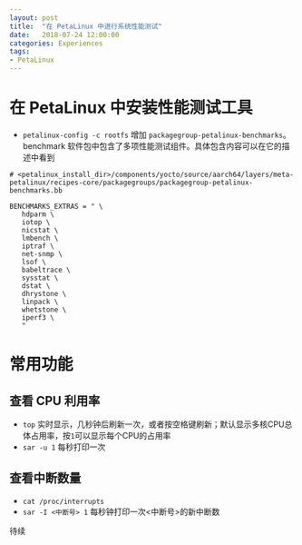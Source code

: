 ```yaml
---
layout: post
title:  "在 PetaLinux 中进行系统性能测试"
date:   2018-07-24 12:00:00
categories: Experiences
tags:
- PetaLinux
---
```


# 在 PetaLinux 中安装性能测试工具

- `petalinux-config -c rootfs` 增加 `packagegroup-petalinux-benchmarks`。 benchmark 软件包中包含了多项性能测试组件。具体包含内容可以在它的描述中看到

```
# <petalinux_install_dir>/components/yocto/source/aarch64/layers/meta-petalinux/recipes-core/packagegroups/packagegroup-petalinux-benchmarks.bb

BENCHMARKS_EXTRAS = " \
   hdparm \
   iotop \
   nicstat \
   lmbench \
   iptraf \
   net-snmp \
   lsof \
   babeltrace \
   sysstat \
   dstat \
   dhrystone \
   linpack \
   whetstone \
   iperf3 \
   "
```

# 常用功能

## 查看 CPU 利用率
- `top` 实时显示，几秒钟后刷新一次，或者按空格键刷新；默认显示多核CPU总体占用率，按`1`可以显示每个CPU的占用率
- `sar -u 1` 每秒打印一次

## 查看中断数量

- `cat /proc/interrupts`
- `sar -I <中断号> 1` 每秒钟打印一次<中断号>的新中断数


待续